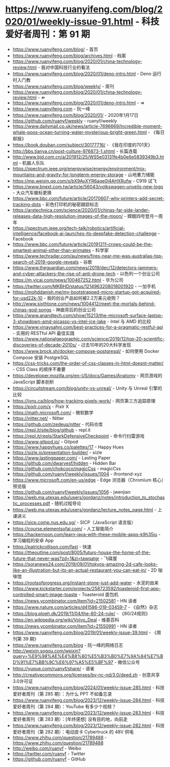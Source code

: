# https://www.ruanyifeng.com/blog/2020/01/weekly-issue-91.html - 科技爱好者周刊：第 91 期

- https://www.ruanyifeng.com/blog/ - 首页
- https://www.ruanyifeng.com/blog/archives.html - 档案
- https://www.ruanyifeng.com/blog/2020/01/china-technology-review.html - 我对中国科技行业的看法
- https://www.ruanyifeng.com/blog/2020/01/deno-intro.html - Deno 运行时入门教
- https://www.ruanyifeng.com/blog/weekly/ - 周刊
- https://www.ruanyifeng.com/blog/2020/01/china-technology-review.html - ⇐
- https://www.ruanyifeng.com/blog/2020/01/deno-intro.html - ⇒
- https://www.ruanyifeng.com - 阮一峰
- https://www.ruanyifeng.com/blog/2020/01/ - 2020年1月17日
- https://github.com/ruanyf/weekly - ruanyf/weekly
- https://www.dailymail.co.uk/news/article-7696669/Incredible-moment-whale-poos-ocean-turning-water-mysterious-bright-green.html - 《每日邮报》
- https://book.douban.com/subject/30177716/ - 《我在印度的701天》
- http://bbs.tianya.cn/post-culture-976873-1.shtml - 长篇连载
- http://www.bjd.com.cn/a/201912/25/WS5e03131fe4b0e6e5839349b3.html - 机器人乐队
- https://spectrum.ieee.org/energywise/energy/environment/mix-mountains-and-gravity-for-longterm-energy-storage - 山地重力储能
- https://mp.weixin.qq.com/s/bX9AvXYR6aqe0I4AHXRufw - C919 试飞
- https://www.bnext.com.tw/article/56043/volkswagen-unveils-new-logo - 大众汽车徽标更换
- https://www.bbc.com/future/article/20170607-why-printers-add-secret-tracking-dots - 彩色打印机的秘密跟踪标志
- https://arstechnica.com/science/2020/01/chinas-far-side-lander-releases-data-high-resolution-images-of-the-moon/ - 嫦娥四号登月一周年
- https://spectrum.ieee.org/tech-talk/robotics/artificial-intelligence/facebook-ai-launches-its-deepfake-detection-challenge - Facebook
- https://www.bbc.com/future/article/20191211-crows-could-be-the-smartest-animal-other-than-primates - 科学家
- https://www.techradar.com/au/news/fires-near-me-was-australias-top-search-of-2019-google-reveals - 谷歌
- https://www.theguardian.com/news/2019/dec/12/detectors-jammers-and-cyber-attackers-the-rise-of-anti-drone-tech - 以色列一个创业公司
- https://m.yicai.com/news/100467252.html - 华为公司
- https://twitter.com/MKBHD/status/1214963208018001920 - 一加手机
- https://mohddanish.me/my-bootstrapped-micro-startup-got-acquired-for-usd22k-10 - 我的创业产品如何被2.2万美元收购？
- http://www.sixthtone.com/news/1004412/meet-the-mortals-behind-chinas-god-songs - 神曲背后的创业公司
- https://www.anandtech.com/show/15213/the-microsoft-surface-laptop-3-showdown-amd-picasso-vs-intel-ice-lake - Intel 与 AMD 的比较
- https://www.vinaysahni.com/best-practices-for-a-pragmatic-restful-api - 实用的 RESTful API 最佳实践
- https://www.nationalgeographic.com/science/2019/12/top-20-scientific-discoveries-of-decade-2010s/ - 过去10年的20大科学发现
- https://www.brock.sh/docker-compose-postgresql/ - 如何使用 Docker Compose 安装 PostgreSQL
- https://css-tricks.com/the-order-of-css-classes-in-html-doesnt-matter/ - CSS Class 的顺序不重要
- https://developer.mozilla.org/en-US/docs/Games/Anatomy - 网页游戏的 JavaScript 脚本剖析
- https://circuitstream.com/blog/unity-vs-unreal/ - Unity 与 Unreal 引擎的比较
- https://jvns.ca/blog/how-tracking-pixels-work/ - 网页第三方追踪原理
- https://pixlr.com/x - Pixlr X
- https://math.microsoft.com/ - 微软数学
- https://nitter.net/ - Nitter
- https://github.com/zedeus/nitter - 代码仓库
- https://repl.it/site/blog/github - repl.it
- https://repl.it/repls/StarkDefensiveCheckpoint - 命令行扫雷游戏
- https://www.gitpod.io/ - Gitpod
- https://www.happyhues.co/palettes/17 - Happy Hues
- https://sizle.io/presentation-builder/ - sizle
- https://www.lastingpaper.com/ - Lasting Paper
- https://github.com/dwarvesf/hidden - Hidden Bar
- https://github.com/chokcoco/magicCss - magicCss
- https://github.com/ruanyf/weekly/issues/1004 - ifrontend-xyz
- https://www.microsoft.com/en-us/edge - Edge 浏览器（Chromium 核心）预览版
- https://github.com/ruanyf/weekly/issues/1056 - jwenjian
- https://web.ma.utexas.edu/users/gordanz/notes/introduction_to_stochastic_processes.pdf - 随机过程导论
- https://web.ma.utexas.edu/users/gordanz/lecture_notes_page.html - 上课讲义
- https://sicp.comp.nus.edu.sg/ - SICP（JavaScript 语言版）
- https://course.elementsofai.com/ - 人工智能简介
- https://hackernoon.com/learn-java-with-these-mobile-apps-k9h35iu - 学习编程的安卓 App
- https://patrickcollison.com/fast - 快速
- https://theoutline.com/post/8005/futuro-house-the-home-of-the-future-that-never-was?zd=1&zi=tawqatgr - 飞碟屋
- https://soranews24.com/2019/09/01/tokyos-amazing-2d-cafe-looks-like-an-illustration-but-its-an-actual-restaurant-you-can-eat-in/ - 2D 咖啡馆
- https://rootsofprogress.org/instant-stone-just-add-water - 水泥的由来
- https://www.kickstarter.com/projects/258723592/toasteroid-first-app-controlled-smart-image-toaste - Toasteroid 面包机
- https://news.ycombinator.com/item?id=21502581 - HN 读者
- https://www.nature.com/articles/d41586-019-03459-7 - 《自然》杂志
- https://blog.ploeh.dk/2019/11/04/the-80-24-rule/ - 《80/24规则》
- https://en.wikipedia.org/wiki/Volvo_Deal - 维基百科
- https://news.ycombinator.com/item?id=21550991 - HN 读者
- https://www.ruanyifeng.com/blog/2019/01/weekly-issue-39.html - 《周刊第 39 期》
- https://www.ruanyifeng.com/blog - 阮一峰的网络日志
- http://weixin.sogou.com/weixin?query=%E9%98%AE%E4%B8%80%E5%B3%B0%E7%9A%84%E7%BD%91%E7%BB%9C%E6%97%A5%E5%BF%97 - 微信公众号
- https://yuque.com/ruanyf/share/ - 语雀
- http://creativecommons.org/licenses/by-nc-nd/3.0/deed.zh - 创意共享3.0许可证
- https://www.ruanyifeng.com/blog/2024/01/weekly-issue-285.html - 科技爱好者周刊（第 285 期）：为什么 PPT 不如备忘录
- https://www.ruanyifeng.com/blog/2023/12/weekly-issue-284.html - 科技爱好者周刊（第 284 期）：YouTube 有多少个视频？
- https://www.ruanyifeng.com/blog/2023/12/weekly-issue-283.html - 科技爱好者周刊（第 283 期）：[年终感想] 没有目的地，向前走
- https://www.ruanyifeng.com/blog/2023/12/weekly-issue-282.html - 科技爱好者周刊（第 282 期）：电动皮卡 Cybertruck 的 48V 供电
- https://www.zhihu.com/question/21789488 - https://www.zhihu.com/question/21789488
- http://weibo.com/ruanyf - Weibo
- https://twitter.com/ruanyf - Twitter
- https://github.com/ruanyf - GitHub